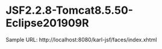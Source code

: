 # JSF2.2.8-Tomcat8.5.50-Eclipse201909R

Sample URL:
http://localhost:8080/karl-jsf/faces/index.xhtml
